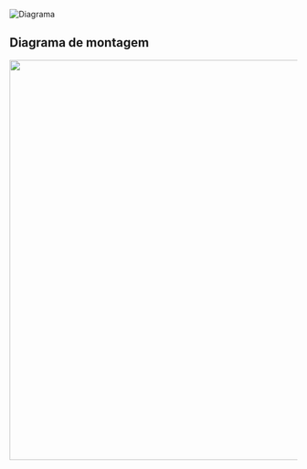 ![Diagrama](https://github.com/user-attachments/assets/3f95e978-f31c-44a8-a1c7-f01da4e47091)

## Diagrama de montagem

<div align="center">
<img src="https://github.com/user-attachments/assets/3f95e978-f31c-44a8-a1c7-f01da4e47091" width=700px />
</div>
